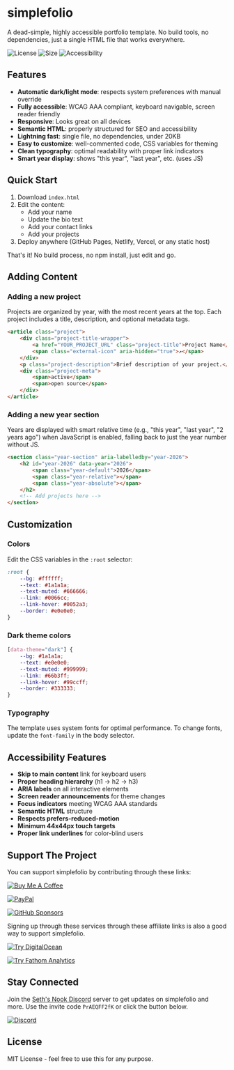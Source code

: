 # simplefolio

A dead-simple, highly accessible portfolio template. No build tools, no dependencies, just a single HTML file that works everywhere.

![License](https://img.shields.io/badge/license-MIT-blue.svg)
![Size](https://img.shields.io/badge/size-~20KB-purple.svg)
![Accessibility](https://img.shields.io/badge/WCAG-AAA-darkgreen.svg)

## Features

- **Automatic dark/light mode**: respects system preferences with manual override
- **Fully accessible**: WCAG AAA compliant, keyboard navigable, screen reader friendly
- **Responsive**: Looks great on all devices
- **Semantic HTML**: properly structured for SEO and accessibility
- **Lightning fast**: single file, no dependencies, under 20KB
- **Easy to customize**: well-commented code, CSS variables for theming
- **Clean typography**: optimal readability with proper link indicators
- **Smart year display**: shows "this year", "last year", etc. (uses JS)

## Quick Start

1. Download `index.html`
2. Edit the content:
   - Add your name
   - Update the bio text
   - Add your contact links
   - Add your projects
3. Deploy anywhere (GitHub Pages, Netlify, Vercel, or any static host)

That's it! No build process, no npm install, just edit and go.

## Adding Content

### Adding a new project

Projects are organized by year, with the most recent years at the top. Each project includes a title, description, and optional metadata tags.

```html
<article class="project">
    <div class="project-title-wrapper">
        <a href="YOUR_PROJECT_URL" class="project-title">Project Name</a>
        <span class="external-icon" aria-hidden="true">↗</span>
    </div>
    <p class="project-description">Brief description of your project.</p>
    <div class="project-meta">
        <span>active</span>
        <span>open source</span>
    </div>
</article>
```

### Adding a new year section

Years are displayed with smart relative time (e.g., "this year", "last year", "2 years ago") when JavaScript is enabled, falling back to just the year number without JS.

```html
<section class="year-section" aria-labelledby="year-2026">
    <h2 id="year-2026" data-year="2026">
        <span class="year-default">2026</span>
        <span class="year-relative"></span>
        <span class="year-absolute"></span>
    </h2>
    <!-- Add projects here -->
</section>
```

## Customization

### Colors

Edit the CSS variables in the `:root` selector:

```css
:root {
    --bg: #ffffff;
    --text: #1a1a1a;
    --text-muted: #666666;
    --link: #0066cc;
    --link-hover: #0052a3;
    --border: #e0e0e0;
}
```

### Dark theme colors

```css
[data-theme="dark"] {
    --bg: #1a1a1a;
    --text: #e0e0e0;
    --text-muted: #999999;
    --link: #66b3ff;
    --link-hover: #99ccff;
    --border: #333333;
}
```

### Typography

The template uses system fonts for optimal performance. To change fonts, update the `font-family` in the body selector.

## Accessibility Features

- **Skip to main content** link for keyboard users
- **Proper heading hierarchy** (h1 → h2 → h3)
- **ARIA labels** on all interactive elements
- **Screen reader announcements** for theme changes
- **Focus indicators** meeting WCAG AAA standards
- **Semantic HTML** structure
- **Respects prefers-reduced-motion**
- **Minimum 44x44px touch targets**
- **Proper link underlines** for color-blind users

## Support The Project

You can support simplefolio by contributing through these links:

[![Buy Me A Coffee](https://cdn.cottle.cloud/tabcloser/buttons/button-bmac.svg)](https://buymeacoffee.com/seth)

[![PayPal](https://cdn.cottle.cloud/tabcloser/buttons/button-paypal.svg)](https://www.paypal.com/paypalme/sethcottle)

[![GitHub Sponsors](https://cdn.cottle.cloud/tabcloser/buttons/button-ghs.svg)](https://github.com/sponsors/sethcottle)

Signing up through these services through these affiliate links is also a good way to support simplefolio.

[![Try DigitalOcean](https://cdn.cottle.cloud/tabcloser/buttons/button-do.svg)](https://m.do.co/c/632b45e20266)

[![Try Fathom Analytics](https://cdn.cottle.cloud/tabcloser/buttons/button-fa.svg)](https://usefathom.com/ref/EQVZMV)


## Stay Connected

Join the [Seth's Nook Discord](https://discord.gg/PrAEQFF2fK) server to get updates on simplefolio and more. Use the invite code `PrAEQFF2fK` or click the button below.

[![Discord](https://cdn.cottle.cloud/tabcloser/buttons/button-discord.svg)](https://discord.gg/PrAEQFF2fK)


## License

MIT License - feel free to use this for any purpose.
